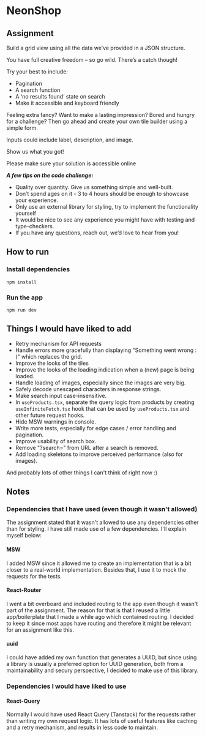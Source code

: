 # NeonShop

## Assignment

Build a grid view using all the data we’ve provided in a JSON structure.

You have full creative freedom – so go wild. There’s a catch though!

Try your best to include:

- Pagination
- A search function
- A ‘no results found’ state on search
- Make it accessible and keyboard friendly

Feeling extra fancy? Want to make a lasting impression? Bored and hungry for a challenge? Then go ahead and create your own tile builder using a simple form.

Inputs could include label, description, and image.

Show us what you got!

Please make sure your solution is accessible online

**_A few tips on the code challenge:_**

- Quality over quantity. Give us something simple and well-built.
- Don’t spend ages on it - 3 to 4 hours should be enough to showcase your experience.
- Only use an external library for styling, try to implement the functionality yourself
- It would be nice to see any experience you might have with testing and type-checkers.
- If you have any questions, reach out, we’d love to hear from you!

## How to run

### Install dependencies

`npm install`

### Run the app

`npm run dev`

## Things I would have liked to add

- Retry mechanism for API requests
- Handle errors more gracefully than displaying "Something went wrong :(" which replaces the grid.
- Improve the looks of the tiles
- Improve the looks of the loading indication when a (new) page is being loaded.
- Handle loading of images, especially since the images are very big.
- Safely decode unescaped characters in response strings.
- Make search input case-insensitive.
- In `useProducts.tsx`, separate the query logic from products by creating `useInfiniteFetch.tsx` hook that can be used by `useProducts.tsx` and other future request hooks.
- Hide MSW warnings in console.
- Write more tests, especially for edge cases / error handling and pagination.
- Improve usability of search box.
- Remove "?search=" from URL after a search is removed.
- Add loading skeletons to improve perceived performance (also for images).

And probably lots of other things I can't think of right now :)

## Notes

### Dependencies that I have used (even though it wasn't allowed)

The assignment stated that it wasn't allowed to use any dependencies other than for styling. I have still made use of a few dependencies. I'll explain myself below:

#### MSW

I added MSW since it allowed me to create an implementation that is a bit closer to a real-world implementation. Besides that, I use it to mock the requests for the tests.

#### React-Router

I went a bit overboard and included routing to the app even though it wasn't part of the assignment. The reason for that is that I reused a little app/boilerplate that I made a while ago which contained routing. I decided to keep it since most apps have routing and therefore it might be relevant for an assignment like this.

#### uuid

I could have added my own function that generates a UUID, but since using a library is usually a preferred option for UUID generation, both from a maintainability and secury perspective, I decided to make use of this library.

### Dependencies I would have liked to use

#### React-Query

Normally I would have used React Query (Tanstack) for the requests rather than writing my own request logic. It has lots of useful features like caching and a retry mechanism, and results in less code to maintain.
